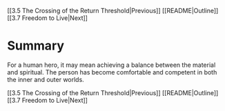 [[3.5 The Crossing of the Return Threshold|Previous]]
[[README|Outline]]
[[3.7 Freedom to Live|Next]]

# Summary
For a human hero, it may mean achieving a balance between the material and spiritual. The person has become comfortable and competent in both the inner and outer worlds.

[[3.5 The Crossing of the Return Threshold|Previous]]
[[README|Outline]]
[[3.7 Freedom to Live|Next]]